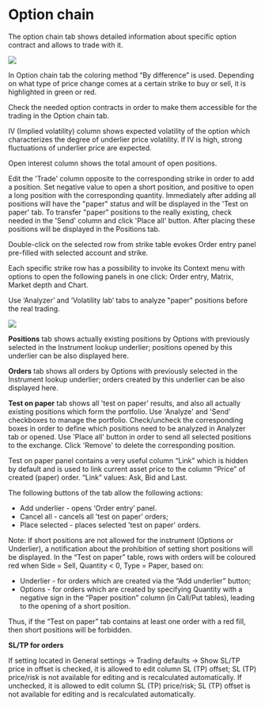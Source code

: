 # Option chain

The option chain tab shows detailed information about specific option contract and allows to trade with it.

![](../../../../.gitbook/assets/opt-chain.png)

In Option chain tab the coloring method “By difference” is used. Depending on what type of price change comes at a certain strike to buy or sell, it is highlighted in green or red.

Check the needed option contracts in order to make them accessible for the trading in the Option chain tab.

IV \(Implied volatility\) column shows expected volatility of the option which characterizes the degree of underlier price volatility. If IV is high, strong fluctuations of underlier price are expected.

Open interest column shows the total amount of open positions.

Edit the 'Trade' column opposite to the corresponding strike in order to add a position. Set negative value to open a short position, and positive to open a long position with the corresponding quantity. Immediately after adding all positions will have the "paper" status and will be displayed in the 'Test on paper' tab. To transfer "paper" positions to the really existing, check needed in the 'Send' column and click 'Place all' button. After placing these positions will be displayed in the Positions tab.

Double-click on the selected row from strike table evokes Order entry panel pre-filled with selected account and strike.

Each specific strike row has a possibility to invoke its Context menu with options to open the following panels in one click: Order entry, Matrix, Market depth and Chart.

Use ‘Analyzer’ and ‘Volatility lab’ tabs to analyze "paper" positions before the real trading.

![](../../../../.gitbook/assets/3opt.png)

**Positions** tab shows actually existing positions by Options with previously selected in the Instrument lookup underlier; positions opened by this underlier can be also displayed here.

**Orders** tab shows all orders by Options with previously selected in the Instrument lookup underlier; orders created by this underlier can be also displayed here.

**Test on paper** tab shows all 'test on paper' results, and also all actually existing positions which form the portfolio. Use 'Analyze' and 'Send' checkboxes to manage the portfolio. Check/uncheck the corresponding boxes in order to define which positions need to be analyzed in Analyzer tab or opened. Use 'Place all' button in order to send all selected positions to the exchange. Click 'Remove' to delete the corresponding position.

Test on paper panel contains a very useful column “Link” which is hidden by default and is used to link current asset price to the column “Price” of created \(paper\) order. “Link” values: Ask, Bid and Last.

The following buttons of the tab allow the following actions:

* Add underlier - opens ‘Order entry’ panel.
* Cancel all - cancels all 'test on paper' orders;
* Place selected - places selected 'test on paper' orders.

Note: If short positions are not allowed for the instrument \(Options or Underlier\), a notification about the prohibition of setting short positions will be displayed. In the “Test on paper” table, rows with orders will be coloured red when Side = Sell, Quantity &lt; 0, Type = Paper, based on: 

* Underlier - for orders which are created via the “Add underlier” button;
* Options - for orders which are created by specifying Quantity with a negative sign in the “Paper position” column \(in Call/Put tables\), leading to the opening of a short position.

Thus, if the “Test on paper” tab contains at least one order with a red fill, then short positions will be forbidden.

**SL/TP for orders**

If setting located in General settings -&gt; Trading defaults -&gt; Show SL/TP price in offset is checked, it is allowed to edit column SL \(TP\) offset; SL \(TP\) price/risk is not available for editing and is recalculated automatically. If unchecked, it is allowed to edit column SL \(TP\) price/risk; SL \(TP\) offset is not available for editing and is recalculated automatically.

